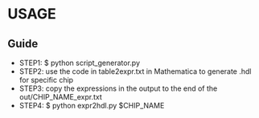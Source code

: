 # USAGE

## Guide

* STEP1: $ python script_generator.py
* STEP2: use the code in table2expr.txt in Mathematica to generate .hdl for specific chip
* STEP3: copy the expressions in the output to the end of the out/CHIP\_NAME\_expr.txt
* STEP4: $ python expr2hdl.py $CHIP\_NAME
